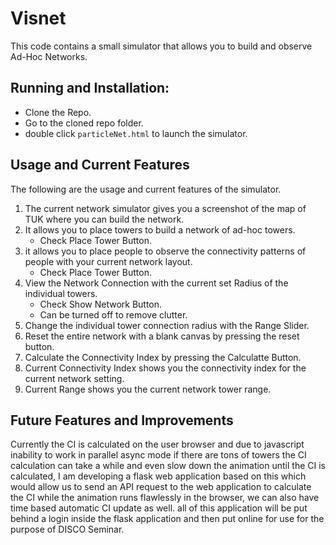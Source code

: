 # Visnet


This code contains a small simulator that allows you to build and observe Ad-Hoc Networks.


## Running and Installation:
- Clone the Repo.
- Go to the cloned repo folder.
- double click ``` particleNet.html ``` to launch the simulator.

## Usage and Current Features
The following are the usage and current features of the simulator.
1. The current network simulator gives you a screenshot of the map of TUK where you can build the network.
2. It allows you to place towers to build a network of ad-hoc towers.
    - Check Place Tower Button.
3. it allows you to place people to observe the connectivity patterns of people with your current network layout.
    - Check Place Tower Button.
4. View the Network Connection with the current set Radius of the individual towers.
    - Check Show Network Button.
    - Can be turned off to remove clutter.
5. Change the individual tower connection radius with the Range Slider.
6. Reset the entire network with a blank canvas by pressing the reset button.
7. Calculate the Connectivity Index by pressing the Calculatte Button.
8. Current Connectivity Index shows you the connectivity index for the current network setting.
9. Current Range shows you the current network tower range.

## Future Features and Improvements

Currently the CI is calculated on the user browser and due to javascript inability to work in parallel async mode if there are tons of towers the CI calculation can take a while and even slow down the animation until the CI is calculated, I am developing a flask web application based on this which would allow us to send an API request to the web application to calculate the CI while the animation runs flawlessly in the browser, we can also have time based automatic CI update as well. all of this application will be put behind a login inside the flask application and then put online for use for the purpose of DISCO Seminar.
